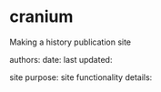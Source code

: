 # cranium
Making a history publication site

authors: 
date:
last updated: 

site purpose:
site functionality details:


